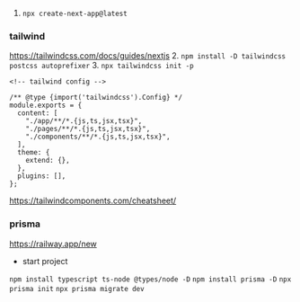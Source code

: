 1. `npx create-next-app@latest`

### tailwind

https://tailwindcss.com/docs/guides/nextjs 2. `npm install -D tailwindcss postcss autoprefixer` 3. `npx tailwindcss init -p`

```
<!-- tailwind config -->

/** @type {import('tailwindcss').Config} */
module.exports = {
  content: [
    "./app/**/*.{js,ts,jsx,tsx}",
    "./pages/**/*.{js,ts,jsx,tsx}",
    "./components/**/*.{js,ts,jsx,tsx}",
  ],
  theme: {
    extend: {},
  },
  plugins: [],
};

```

https://tailwindcomponents.com/cheatsheet/

### prisma

https://railway.app/new

- start project

`npm install typescript ts-node @types/node -D`
`npm install prisma -D`
`npx prisma init`
`npx prisma migrate dev`
